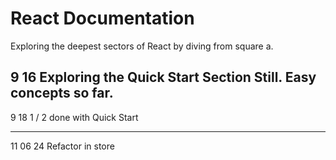 # React Documentation
Exploring the deepest sectors of React by diving from square a. 

9 16 
Exploring the Quick Start Section Still. Easy concepts so far. 
---

9 18
1 / 2 done with Quick Start

---
 
11 06 24
Refactor in store